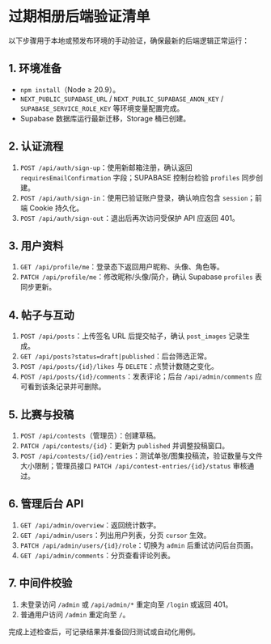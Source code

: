# 过期相册后端验证清单

以下步骤用于本地或预发布环境的手动验证，确保最新的后端逻辑正常运行：

## 1. 环境准备
- `npm install`（Node ≥ 20.9）。
- `NEXT_PUBLIC_SUPABASE_URL` / `NEXT_PUBLIC_SUPABASE_ANON_KEY` / `SUPABASE_SERVICE_ROLE_KEY` 等环境变量配置完成。
- Supabase 数据库运行最新迁移，Storage 桶已创建。

## 2. 认证流程
1. `POST /api/auth/sign-up`：使用新邮箱注册，确认返回 `requiresEmailConfirmation` 字段；SUPABASE 控制台检验 `profiles` 同步创建。
2. `POST /api/auth/sign-in`：使用已验证账户登录，确认响应包含 `session`；前端 Cookie 持久化。
3. `POST /api/auth/sign-out`：退出后再次访问受保护 API 应返回 401。

## 3. 用户资料
1. `GET /api/profile/me`：登录态下返回用户昵称、头像、角色等。
2. `PATCH /api/profile/me`：修改昵称/头像/简介，确认 Supabase `profiles` 表同步更新。

## 4. 帖子与互动
1. `POST /api/posts`：上传签名 URL 后提交帖子，确认 `post_images` 记录生成。
2. `GET /api/posts?status=draft|published`：后台筛选正常。
3. `POST /api/posts/{id}/likes` 与 `DELETE`：点赞计数随之变化。
4. `POST /api/posts/{id}/comments`：发表评论；后台 `/api/admin/comments` 应可看到该条记录并可删除。

## 5. 比赛与投稿
1. `POST /api/contests`（管理员）：创建草稿。
2. `PATCH /api/contests/{id}`：更新为 `published` 并调整投稿窗口。
3. `POST /api/contests/{id}/entries`：测试单张/图集投稿流，验证数量与文件大小限制；管理员接口 `PATCH /api/contest-entries/{id}/status` 审核通过。

## 6. 管理后台 API
1. `GET /api/admin/overview`：返回统计数字。
2. `GET /api/admin/users`：列出用户列表，分页 `cursor` 生效。
3. `PATCH /api/admin/users/{id}/role`：切换为 `admin` 后重试访问后台页面。
4. `GET /api/admin/comments`：分页查看评论列表。

## 7. 中间件校验
1. 未登录访问 `/admin` 或 `/api/admin/*` 重定向至 `/login` 或返回 401。
2. 普通用户访问 `/admin` 重定向至 `/`。

完成上述检查后，可记录结果并准备回归测试或自动化用例。
